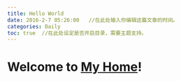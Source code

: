 ```yaml
---
title: Hello World
date: 2016-2-7 05:26:00   //在此处输入你编辑这篇文章的时间。
categories: Daily
toc: true  //在此处设定是否开启目录，需要主题支持。
---
```



# Welcome to [My Home](http://rylynnn.github.io/)! 